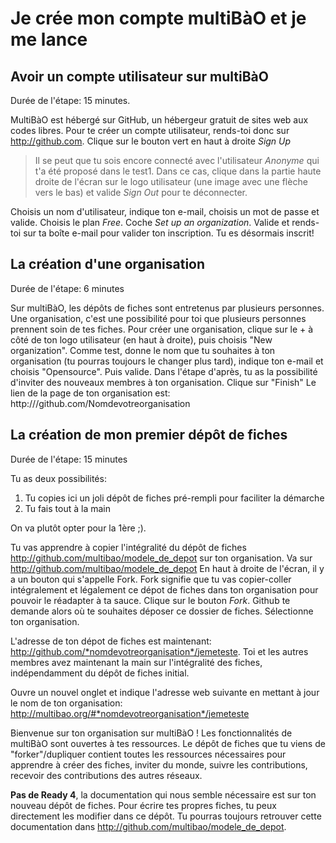 # Je crée mon compte multiBàO et je me lance

## Avoir un compte utilisateur sur multiBàO

Durée de l'étape: 15 minutes.

MultiBàO est hébergé sur GitHub, un hébergeur gratuit de sites web aux codes libres.
Pour te créer un compte utilisateur, rends-toi donc sur http://github.com.
Clique sur le bouton vert en haut à droite *Sign Up*

> Il se peut que tu sois encore connecté avec l'utilisateur *Anonyme* qui t'a été proposé dans le test1.
Dans ce cas, clique dans la partie haute droite de l'écran sur le logo utilisateur (une image avec une flèche vers le bas) et valide *Sign Out* pour te déconnecter.

Choisis un nom d'utilisateur, indique ton e-mail, choisis un mot de passe et valide.
Choisis le plan *Free*. Coche *Set up an organization*. Valide et rends-toi sur ta boîte e-mail pour valider ton inscription. Tu es désormais inscrit!

## La création d'une organisation

Durée de l'étape: 6 minutes

Sur multiBàO, les dépôts de fiches sont entretenus par plusieurs personnes. 
Une organisation, c'est une possibilité pour toi que plusieurs personnes prennent soin de tes fiches. 
Pour créer une organisation, clique sur le + à côté de ton logo utilisateur (en haut à droite), puis choisis "New organization".
Comme test, donne le nom que tu souhaites à ton organisation (tu pourras toujours le changer plus tard), indique ton e-mail et choisis "Opensource". Puis valide.
Dans l'étape d'après, tu as la possibilité d'inviter des nouveaux membres à ton organisation. 
Clique sur "Finish"
Le lien de la page de ton organisation est: http:///github.com/Nomdevotreorganisation

## La création de mon premier dépôt de fiches

Durée de l'étape: 15 minutes

Tu as deux possibilités:
1. Tu copies ici un joli dépôt de fiches pré-rempli pour faciliter la démarche
2. Tu fais tout à la main

On va plutôt opter pour la 1ère ;). 

Tu vas apprendre à copier l'intégralité du dépôt de fiches http://github.com/multibao/modele_de_depot sur ton organisation.
Va sur http://github.com/multibao/modele_de_depot
En haut à droite de l'écran, il y a un bouton qui s'appelle Fork. Fork signifie que tu vas copier-coller intégralement et légalement ce dépot de fiches dans ton organisation pour pouvoir le réadapter à ta sauce.
Clique sur le bouton *Fork*. 
Github te demande alors où te souhaites déposer ce dossier de fiches.
Sélectionne ton organisation. 

L'adresse de ton dépot de fiches est maintenant: http://github.com/*nomdevotreorganisation*/jemeteste.
Toi et les autres membres avez maintenant la main sur l'intégralité des fiches, indépendamment du dépôt de fiches initial. 

Ouvre un nouvel onglet et indique l'adresse web suivante en mettant à jour le nom de ton organisation: http://multibao.org/#*nomdevotreorganisation*/jemeteste

Bienvenue sur ton organisation sur multiBàO ! 
Les fonctionnalités de multiBàO sont ouvertes à tes ressources.
Le dépôt de fiches que tu viens de "forker"/dupliquer contient toutes les ressources nécessaires pour apprendre à créer des fiches, inviter du monde, suivre les contributions, recevoir des contributions des autres réseaux.

**Pas de Ready 4**, la documentation qui nous semble nécessaire est sur ton nouveau dépôt de fiches. Pour écrire tes propres fiches, tu peux directement les modifier dans ce dépôt. Tu pourras toujours retrouver cette documentation dans http://github.com/multibao/modele_de_depot.
